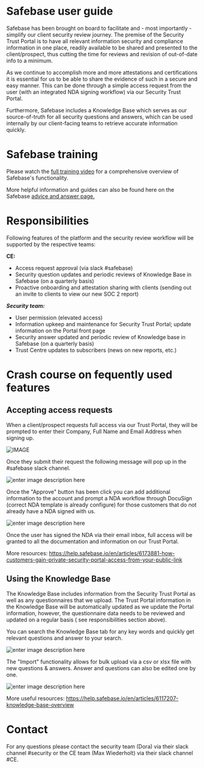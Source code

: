# Safebase user guide 


Safebase has been brought on board to facilitate and - most importantly - simplify our client security review journey. The premise of the Security Trust Portal is to have all relevant information security and compliance information in one place, readily available to be shared and presented to the client/prospect, thus cutting the time for reviews and revision of out-of-date info to a minimum. 

As we continue to accomplish more and more attestations and certifications it is essential for us to be able to share the evidence of such in a secure and easy manner. This can be done through a simple access request from the user (with an integrated NDA signing workflow) via our Security Trust Portal. 

Furthermore, Safebase includes a Knowledge Base which serves as our source-of-truth for all security questions and answers, which can be used internally by our client-facing teams to retrieve accurate information quickly. 


# Safebase training 

Please watch the [full training  video](https://storage.googleapis.com/sourcegraph-assets/Safebase-training-video.mp4) for a comprehensive overview of Safebase's functionality.  

More helpful information and guides can also be found here on the Safebase [advice and answer page.](https://help.safebase.io/en/?q=soc+2)


# Responsibilities

Following features of the platform and the security review workflow will be supported by the respective teams: 

**CE:** 
- Access request approval (via slack #safebase) 
- Security question updates and periodic reviews of Knowledge Base in Safebase (on a quarterly basis)
- Proactive onboarding and attestation sharing with clients (sending out an invite to clients to view our new SOC 2 report)

**_Security team:_**

- User permission (elevated access)
- Information upkeep and maintenance for Security Trust Portal; update information on the Portal front page
- Security answer updated and periodic review of Knowledge base in Safebase (on a quarterly basis)
- Trust Centre updates to subscribers (news on new reports, etc.) 
  

# Crash course on fequently used features

## Accepting access requests 

When a client/prospect requests full access via our Trust Portal, they will be prompted to enter their Company, Full Name and Email Address when signing up.

![IMAGE](https://storage.googleapis.com/sourcegraph-assets/Safebase-access-request-form.png)

Once they submit their request the following message will pop up in the #safebase slack channel. 

![enter image description here](https://storage.googleapis.com/sourcegraph-assets/Safebase-access-request-slack.png)

Once the "Approve" button has been click you can add additional information to the account and prompt a NDA workflow through DocuSign (correct NDA template is already configure) for those customers that do not already have a NDA signed with us. 

![enter image description here](https://storage.googleapis.com/sourcegraph-assets/safebase-access-request-slack-NDA.png)

Once the user has signed the NDA via their email inbox,  full access will be granted to all the documentation and information on our Trust Portal. 
  
More resources: 
https://help.safebase.io/en/articles/6173881-how-customers-gain-private-security-portal-access-from-your-public-link
  
## Using the Knowledge Base
  
The Knowledge Base includes information from the Security Trust Portal as well as any questionnaires that we upload. The Trust Portal information in the Knowledge Base will be automatically updated as we update the Portal information, however, the questionnaire data needs to be reviewed and updated on a regular basis ( see responsibilities section above). 

You can search the Knowledge Base tab for any key words and quickly get relevant questions and answer to your search. 

![enter image description here](https://storage.googleapis.com/sourcegraph-assets/Safebase-knowledge-base.png)

The "Import" functionality allows for bulk upload via a  csv or xlsx file with new questions & answers. Answer and questions can also be edited one by one. 


![enter image description here](https://storage.googleapis.com/sourcegraph-assets/safebase-knowledge-base-edit.png)

  More useful resources: 
  https://help.safebase.io/en/articles/6117207-knowledge-base-overview
  
# Contact

For any questions please contact the security team (Dora) via their slack channel #security or the CE team (Max Wiederholt) via their slack channel #CE. 
